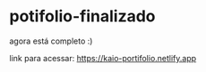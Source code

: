 # potifolio-finalizado
agora está completo :)

link para acessar: https://kaio-portifolio.netlify.app
